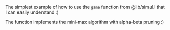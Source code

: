 The simplest example of how to use the `game` function from @lib/simul.l that I can easily understand :) 

The function implements the mini-max algorithm with alpha-beta pruning :)